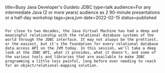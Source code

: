 title=Busy Java Developer's Guideto JDBC
type=talk
audience=For any intermediate Java (2 or more years) audience as 2 90-minute presentations or a half-day workshop
tags=java,jvm
date=2022-02-15
status=published
~~~~~~

For close to two decades, the Java Virtual Machine has had a deep and meaningful relationship with the relational database systems of the world through the JDBC interface. It may not always be the prettiest, or the easiest, but it's the foundation for every relational database data access API on the JVM today. In this session, we'll take a deep look at the JDBC API, what it provides, what it doesn't, and some of the various tools and libraries that are available to make JDBC programming a little less painful, long before ever needing to reach for an object/relational-mapping solution.
    
